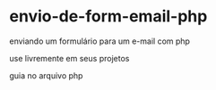 # envio-de-form-email-php
enviando um formulário para um e-mail com php

use livremente em seus projetos

guia no arquivo php 
